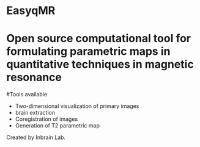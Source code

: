 # EasyqMR
#
# Open source computational tool for formulating parametric maps in quantitative techniques in magnetic resonance

#Tools available
- Two-dimensional visualization of primary images
- brain extraction
- Coregistration of images
- Generation of T2 parametric map

Created by Inbrain Lab.
